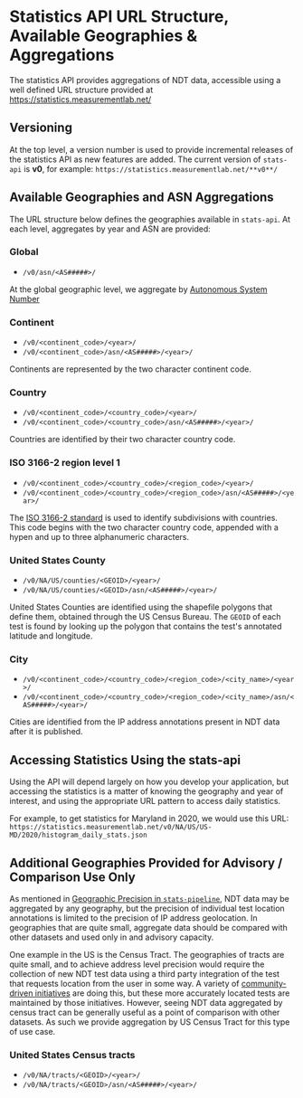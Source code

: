 # Statistics API URL Structure, Available Geographies & Aggregations
The statistics API provides aggregations of NDT data, accessible using a well
defined URL structure provided at https://statistics.measurementlab.net/

## Versioning
At the top level, a version number is used to provide incremental releases of
the statistics API as new features are added. The current version of `stats-api`
is **v0**, for example: `https://statistics.measurementlab.net/**v0**/`

## Available Geographies and ASN Aggregations
The URL structure below defines the geographies available in `stats-api`. At
each level, aggregates by year and ASN are provided: 

### Global
* `/v0/asn/<AS#####>/`

At the global geographic level, we aggregate by [Autonomous System Number][asn]

[asn]: https://en.wikipedia.org/wiki/Autonomous_system_%28Internet%29

### Continent
* `/v0/<continent_code>/<year>/`
* `/v0/<continent_code>/asn/<AS#####>/<year>/`

Continents are represented by the two character continent code.

### Country
* `/v0/<continent_code>/<country_code>/<year>/`
* `/v0/<continent_code>/<country_code>/asn/<AS#####>/<year>/`

Countries are identified by their two character country code.

### ISO 3166-2 region level 1
* `/v0/<continent_code>/<country_code>/<region_code>/<year>/`
* `/v0/<continent_code>/<country_code>/<region_code>/asn/<AS#####>/<year>/`

The [ISO 3166-2 standard][iso-3166] is used to identify subdivisions with countries. This
code begins with the two character country code, appended with a hypen and up to
three alphanumeric characters.

[iso-3166]: https://en.wikipedia.org/wiki/ISO_3166-2

### United States County
* `/v0/NA/US/counties/<GEOID>/<year>/`
* `/v0/NA/US/counties/<GEOID>/asn/<AS#####>/<year>/`

United States Counties are identified using the shapefile polygons that define
them, obtained through the US Census Bureau. The `GEOID` of each test is found
by looking up the polygon that contains the test's annotated latitude and longitude.

### City
* `/v0/<continent_code>/<country_code>/<region_code>/<city_name>/<year>/`
* `/v0/<continent_code>/<country_code>/<region_code>/<city_name>/asn/<AS#####>/<year>/`

Cities are identified from the IP address annotations present in NDT data after
it is published.

## Accessing Statistics Using the stats-api
Using the API will depend largely on how you develop your application, but
accessing the statistics is a matter of knowing the geography and year of
interest, and using the appropriate URL pattern to access daily statistics.

For example, to get statistics for Maryland in 2020, we would use this URL: 
`https://statistics.measurementlab.net/v0/NA/US/US-MD/2020/histogram_daily_stats.json`

## Additional Geographies Provided for Advisory / Comparison Use Only
As mentioned in [Geographic Precision in `stats-pipeline`][geo-precision], NDT
data may be aggregated by any geography, but the precision of individual test
location annotations is limited to the precision of IP address geolocation. In
geographies that are quite small, aggregate data should be compared with other
datasets and used only in and advisory capacity.

One example in the US is the Census Tract. The geographies of tracts are quite
small, and to achieve address level precision would require the collection of
new NDT test data using a third party integration of the test that requests
location from the user in some way. A variety of [community-driven initiatives][community-tools]
are doing this, but these more accurately located tests are maintained by those
initiatives. However, seeing NDT data aggregated by census tract can be
generally useful as a point of comparison with other datasets. As such we
provide aggregation by US Census Tract for this type of use case.

### United States Census tracts
* `/v0/NA/tracts/<GEOID>/<year>/`
* `/v0/NA/tracts/<GEOID>/asn/<AS#####>/<year>/`

[geo-precision]: geo-precision.md
[community-tools]: https://www.measurementlab.net/data/tools/#community
